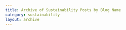 ```yaml
---
title: Archive of Sustainability Posts by Blog Name
category: sustainability
layout: archive
---
```

